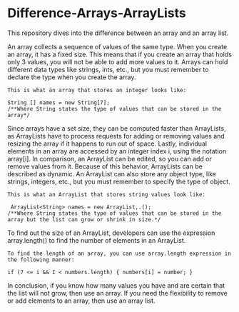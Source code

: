 # Difference-Arrays-ArrayLists
This repository dives into the difference between an array and an array list. 

An array collects a sequence of values of the same type. When you create an array, it has a fixed size. 
This means that if you create an array that holds only 3 values, you will not be able to add more values to it.
Arrays can hold different data types like strings, ints, etc., but you must remember to declare the type when you create the array.
   
    This is what an array that stores an integer looks like:  
    
    String [] names = new String[7]; 
    /**Where String states the type of values that can be stored in the array*/

Since arrays have a set size, they can be computed faster than ArrayLists, as ArrayLists have to process requests for adding or removing values and resizing the array if it happens to run out of space.
Lastly, individual elements in an array are accessed by an integer index i, using the notation array[i].
In comparison, an ArrayList can be edited, so you can add or remove values from it. Because of this behavior, ArrayLists can be described as dynamic. 
An ArrayList can also store any object type, like strings, integers, etc., but you must remember to specify the type of object. 

    This is what an ArrayList that stores string values look like: 
    	
     ArrayList<String> names = new ArrayList,.();
    /**Where String states the type of values that can be stored in the array but the list can grow or shrink in size.*/

To find out the size of an ArrayList, developers can use the expression array.length() to find the number of elements in an ArrayList. 
	
    To find the length of an array, you can use array.length expression in the following manner: 
    
    if (7 <= i && I < numbers.length) { numbers[i] = number; }

In conclusion, if you know how many values you have and are certain that the list will not grow, then use an array.
If you need the flexibility to remove or add elements to an array, then use an array list. 
